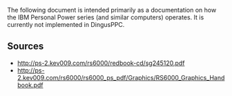 The following document is intended primarily as a documentation on how the IBM Personal Power series (and similar computers) operates. It is currently not implemented in DingusPPC.

## Sources

* http://ps-2.kev009.com/rs6000/redbook-cd/sg245120.pdf
* http://ps-2.kev009.com/rs6000/rs6000_ps_pdf/Graphics/RS6000_Graphics_Handbook.pdf